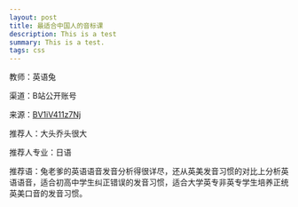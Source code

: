 ```yaml
---
layout: post
title: 最适合中国人的音标课
description: This is a test
summary: This is a test.
tags: css
---
```


教师：英语兔

渠道：B站公开账号

来源：[BV1iV411z7Nj](https://www.bilibili.com/video/BV1iV411z7Nj)

推荐人：大头乔头很大

推荐人专业：日语

推荐语：兔老爹的英语语音发音分析得很详尽，还从英美发音习惯的对比上分析英语语音，适合初高中学生纠正错误的发音习惯，适合大学英专非英专学生培养正统英美口音的发音习惯。
